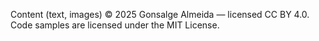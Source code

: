 Content (text, images) © 2025 Gonsalge Almeida — licensed CC BY 4.0.
Code samples are licensed under the MIT License.
